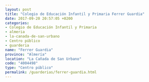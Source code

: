 ```yaml
---
layout: post
title: "Colegio de Educación Infantil y Primaria Ferrer Guardia"
date: 2017-09-20 20:57:05 +0200
categories:
- Colegio de Educación Infantil y Primaria
- almeria
- la-canada-de-san-urbano
- Centro público
- guarderia
name: "Ferrer Guardia"
province: "Almería"
location: "La Cañada de San Urbano"
code: "4004498"
type: "Centro público"
permalink: /guarderias/ferrer-guardia.html
---
```


